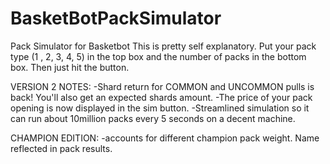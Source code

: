 # BasketBotPackSimulator
Pack Simulator for Basketbot
This is pretty self explanatory. Put your pack type (1 , 2, 3, 4, 5) in the top box and the number of packs in the bottom box.
Then just hit the button.

VERSION 2 NOTES:
-Shard return for COMMON and UNCOMMON pulls is back! You'll also get an expected shards amount.
-The price of your pack opening is now displayed in the sim button.
-Streamlined simulation so it can run about 10million packs every 5 seconds on a decent machine.

CHAMPION EDITION:
-accounts for different champion pack weight. Name reflected in pack results.
